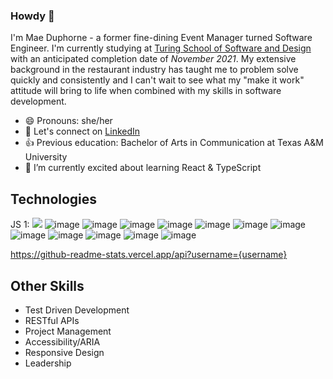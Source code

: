 ### Howdy 🤠

I'm Mae Duphorne - a former fine-dining Event Manager turned Software Engineer. I'm currently studying at [Turing School of Software and Design](https://turing.edu/) with an anticipated completion date of _November 2021_. My extensive background in the restaurant industry has taught me to problem solve quickly and consistently and I can't wait to see what my "make it work" attitude will bring to life when combined with my skills in software development.  

- 😄 Pronouns: she/her
- 💬 Let's connect on [LinkedIn](https://www.linkedin.com/in/maeduphorne/)
- 👍 Previous education: Bachelor of Arts in Communication at Texas A&M University
- 🌱 I’m currently excited about learning React & TypeScript

## Technologies
JS 1: <img src="{https://img.shields.io/badge/JavaScript-323330?style=for-the-badge&logo=javascript&logoColor=F7DF1E}" />
![image](https://img.shields.io/badge/JavaScript-323330?style=for-the-badge&logo=javascript&logoColor=F7DF1E)
![image]({https://img.shields.io/badge/React-20232A?style=for-the-badge&logo=react&logoColor=61DAFB})
![image]({https://img.shields.io/badge/HTML5-E34F26?style=for-the-badge&logo=html5&logoColor=white})
![image]({https://img.shields.io/badge/CSS3-1572B6?style=for-the-badge&logo=css3&logoColor=white})
![image]({https://img.shields.io/badge/React_Router-CA4245?style=for-the-badge&logo=react-router&logoColor=white})
![image]({https://img.shields.io/badge/Sass-CC6699?style=for-the-badge&logo=sass&logoColor=white})
![image]({https://img.shields.io/badge/npm-CB3837?style=for-the-badge&logo=npm&logoColor=white})
![image]({https://img.shields.io/badge/Express.js-000000?style=for-the-badge&logo=express&logoColor=white})
![image]({https://img.shields.io/badge/Markdown-000000?style=for-the-badge&logo=markdown&logoColor=white})
![image]({https://img.shields.io/badge/Cypress-17202C?style=for-the-badge&logo=cypress&logoColor=white})
![image]({https://img.shields.io/badge/Chart.js-FF6384?style=for-the-badge&logo=chartdotjs&logoColor=white})
![image]({https://img.shields.io/badge/Mocha-8D6748?style=for-the-badge&logo=Mocha&logoColor=white})


https://github-readme-stats.vercel.app/api?username={username}


## Other Skills
- Test Driven Development
- RESTful APIs
- Project Management
- Accessibility/ARIA
- Responsive Design
- Leadership
